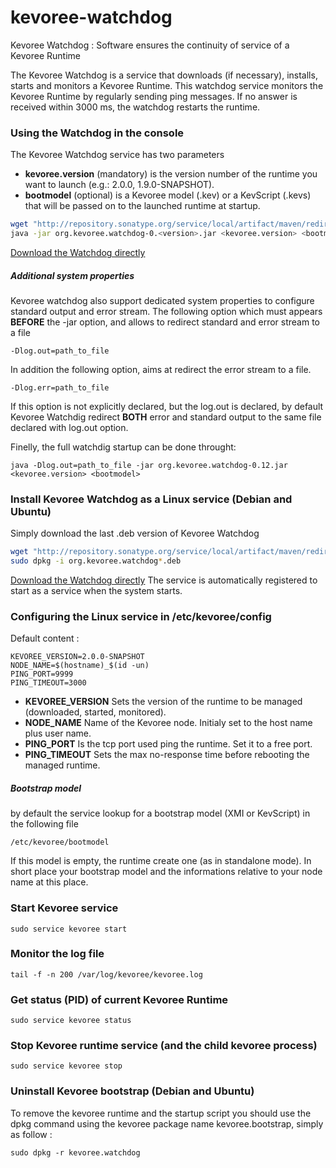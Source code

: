 kevoree-watchdog
================

Kevoree Watchdog : Software ensures the continuity of service of a Kevoree Runtime

The Kevoree Watchdog is a service that downloads (if necessary), installs, starts and monitors a Kevoree Runtime. 
This watchdog service monitors the Kevoree Runtime by regularly sending ping messages.
If no answer is received within 3000 ms, the watchdog restarts the runtime.

### Using the Watchdog in the console
The Kevoree Watchdog service has two parameters
+ **kevoree.version** (mandatory) is the version number of the runtime you want to launch (e.g.: 2.0.0, 1.9.0-SNAPSHOT).
+ **bootmodel** (optional) is a Kevoree model (.kev) or a KevScript (.kevs) that will be passed on to the launched runtime at startup.

```bash
wget "http://repository.sonatype.org/service/local/artifact/maven/redirect?r=central-proxy&g=org.kevoree.watchdog&a=org.kevoree.watchdog&v=RELEASE"  --content-disposition
java -jar org.kevoree.watchdog-0.<version>.jar <kevoree.version> <bootmodel>
```
[Download the Watchdog directly](http://repository.sonatype.org/service/local/artifact/maven/redirect?r=central-proxy&g=org.kevoree.watchdog&a=org.kevoree.watchdog&v=RELEASE)

##### Additional system properties
Kevoree watchdog also support dedicated system properties to configure standard output and error stream. The following option which must appears **BEFORE** the -jar option, and allows to redirect standard and error stream to a file

	-Dlog.out=path_to_file
	
In addition the following option, aims at redirect the error stream to a file.

	-Dlog.err=path_to_file
	
If this option is not explicitly declared, but the log.out is declared, by default Kevoree Watchdig redirect **BOTH** error and standard output to the same file declared with log.out option.

Finelly, the full watchdig startup can be done throught:

	java -Dlog.out=path_to_file -jar org.kevoree.watchdog-0.12.jar <kevoree.version> <bootmodel>


### Install Kevoree Watchdog as a Linux service (Debian and Ubuntu)

Simply download the last .deb version of Kevoree Watchdog 

```bash
wget "http://repository.sonatype.org/service/local/artifact/maven/redirect?r=central-proxy&g=org.kevoree.watchdog&a=org.kevoree.watchdog&v=RELEASE&p=deb"  --content-disposition
sudo dpkg -i org.kevoree.watchdog*.deb
```
[Download the Watchdog directly](http://repository.sonatype.org/service/local/artifact/maven/redirect?r=central-proxy&g=org.kevoree.watchdog&a=org.kevoree.watchdog&v=RELEASE&p=deb) 
The service is automatically registered to start as a service when the system starts.

### Configuring the Linux service in /etc/kevoree/config

Default content : 

	KEVOREE_VERSION=2.0.0-SNAPSHOT
	NODE_NAME=$(hostname)_$(id -un)
	PING_PORT=9999
	PING_TIMEOUT=3000
	
+ **KEVOREE_VERSION** Sets the version of the runtime to be managed (downloaded, started, monitored).
+ **NODE_NAME** Name of the Kevoree node. Initialy set to the host name plus user name.
+ **PING_PORT** Is the tcp port used ping the runtime. Set it to a free port.
+ **PING_TIMEOUT** Sets the max no-response time before rebooting the managed runtime.

##### Bootstrap model 
by default the service lookup for a bootstrap model (XMI or KevScript) in the following file 

	/etc/kevoree/bootmodel
	
If this model is empty, the runtime create one (as in standalone mode). In short place your bootstrap model and the informations relative to your node name at this place.

### Start Kevoree service 

	sudo service kevoree start
	
### Monitor the log file 

	tail -f -n 200 /var/log/kevoree/kevoree.log

### Get status (PID) of current Kevoree Runtime

	sudo service kevoree status
	
### Stop Kevoree runtime service (and the child kevoree process)

	sudo service kevoree stop

### Uninstall Kevoree bootstrap (Debian and Ubuntu)

To remove the kevoree runtime and the startup script you should use the dpkg command using the kevoree package name kevoree.bootstrap, simply as follow :

	sudo dpkg -r kevoree.watchdog 
